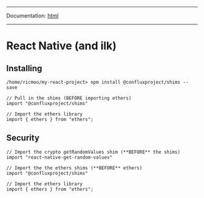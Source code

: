 -----

Documentation: [html](https://docs.ethers.io/)

-----

React Native (and ilk)
======================

Installing
----------

```
/home/ricmoo/my-react-project> npm install @confluxproject/shims --save
```

```
// Pull in the shims (BEFORE importing ethers)
import "@confluxproject/shims"

// Import the ethers library
import { ethers } from "ethers";
```

Security
--------

```
// Import the crypto getRandomValues shim (**BEFORE** the shims)
import "react-native-get-random-values"

// Import the the ethers shims (**BEFORE** ethers)
import "@confluxproject/shims"

// Import the ethers library
import { ethers } from "ethers";
```

